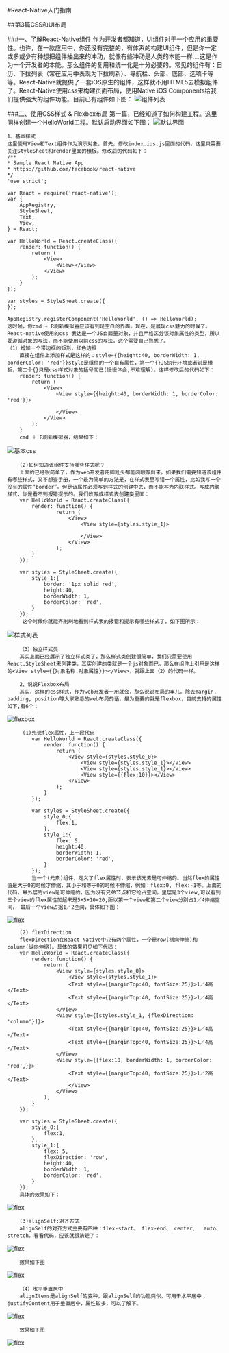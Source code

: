 #React-Native入门指南

##第3篇CSS和UI布局

###一、了解React-Native组件
	作为开发者都知道，UI组件对于一个应用的重要性。也许，在一款应用中，你还没有完整的，有体系的构建UI组件，但是你一定或多或少有种想把组件抽出来的冲动，就像有些冲动是人类的本能一样....这是作为一个开发者的本能。那么组件的复用和统一化是十分必要的。常见的组件有：日历、下拉列表（常在应用中表现为下拉刷新）、导航栏、头部、底部、选项卡等等。React-Native就提供了一套iOS原生的组件，这样就不用HTML5去模拟组件了。React-Native使用css来构建页面布局，使用Native iOS Components给我们提供强大的组件功能。目前已有组件如下图：
![组件列表](pic/3_1.png)

###二、使用CSS样式 & Flexbox布局
	第一篇，已经知道了如何构建工程。这里同样创建一个HelloWorld工程。默认启动界面如下图：
![默认界面](pic/3_2.png)

	1、基本样式
	这里使用View和Text组件作为演示对象，首先，修改index.ios.js里面的代码，这里只需要关注StyleSheet和render里面的模板。修改后的代码如下：
	/**
	* Sample React Native App
	* https://github.com/facebook/react-native
	*/
	'use strict';

	var React = require('react-native');
	var {
		AppRegistry,
		StyleSheet,
		Text,
		View,
	} = React;

	var HelloWorld = React.createClass({
		render: function() {
    		return (
      			<View>
        			<View></View>
      			</View>
    		);
    	}
	});

	var styles = StyleSheet.create({
	});

	AppRegistry.registerComponent('HelloWorld', () => HelloWorld);
	这时候，你cmd + R刷新模拟器应该看到是空白的界面。现在，是展现css魅力的时候了。React-native使用的css 表达是一个JS自面量对象，并且严格区分该对象属性的类型，所以要遵循对象的写法，而不能使用以前css的写法，这个需要自己熟悉了。
	（1）增加一个带边框的矩形，红色边框
		直接在组件上添加样式是这样的：style={{height:40, borderWidth: 1, borderColor: 'red'}}style是组件的一个自有属性，第一个{}JS执行环境或者说是模板，第二个{}只是css样式对象的括号而已(慢慢体会,不难理解)。这样修改后的代码如下：
		render: function() {
    		return (
      			<View>
        			<View style={{height:40, borderWidth: 1, borderColor: 'red'}}>

        			</View>
      			</View>
    		);
    	}
    	cmd ＋ R刷新模拟器，结果如下：
 ![基本css](pic/3_3.png)

 		(2)如何知道该组件支持哪些样式呢？
 		上面的已经很简单了，作为web开发者用脚趾头都能闭眼写出来。如果我们需要知道该组件有哪些样式，又不想查手册，一个最为简单的方法是，在样式表里写错一个属性，比如我写一个没有的属性“border”。但是该属性必须写到样式的创建中去，而不能写为内联样式。写成内联样式，你是看不到报错提示的。我们改写成样式表创建类里面：
 		var HelloWorld = React.createClass({
  			render: function() {
    				return (
      					<View>
        					<View style={styles.style_1}>

        					</View>
     					</View>
    				);
  			}
		});

		var styles = StyleSheet.create({
  			style_1:{
    			border: '1px solid red',
    			height:40,
    			borderWidth: 1,  
    			borderColor: 'red',
  			}
		});
 		 这个时候你就能齐刷刷地看到样式表的报错和提示有哪些样式了，如下图所示：
 ![样式列表](pic/3_4.png)

 		（3）独立样式类
 		其实上面已经展示了独立样式类了，那么样式类创建很简单，我们只需要使用React.StyleSheet来创建类。其实创建的类就是一个js对象而已。那么在组件上引用是这样的<View style={{对象名称.对象属性}}></View>，就跟上面（2）的代码一样。

 		2、说说Flexbox布局
 		其实，这样的css样式，作为web开发者一用就会，那么说说布局的事儿。除去margin, padding, position等大家熟悉的web布局的话，最为重要的就是flexbox，目前支持的属性如下,有6个：
 ![flexbox](pic/3_5.png)  		

 		 (1)先说flex属性，上一段代码
			var HelloWorld = React.createClass({
  				render: function() {
    				return (
      					<View style={styles.style_0}>
        					<View style={styles.style_1}></View>
        					<View style={styles.style_1}></View>
        					<View style={{flex:10}}></View>
        				</View>
    				);
  				}
			});

			var styles = StyleSheet.create({
  				style_0:{
    				flex:1,
  				},
  				style_1:{
    				flex: 5,
    				height:40,
    				borderWidth: 1,  
    				borderColor: 'red',
 				}
			});
			当一个(元素)组件，定义了flex属性时，表示该元素是可伸缩的。当然flex的属性值是大于0的时候才伸缩，其小于和等于0的时候不伸缩，例如：flex:0, flex:-1等。上面的代码，最外层的view是可伸缩的，因为没有兄弟节点和它抢占空间。里层是3个view,可以看到三个view的flex属性加起来是5+5+10=20,所以第一个view和第二个view分别占1／4伸缩空间， 最后一个view占据1／2空间，具体如下图：
![flex](pic/3_6.png)

		(2)	flexDirection
		flexDirection在React-Native中只有两个属性，一个是row(横向伸缩)和column(纵向伸缩)。具体的效果可见如下代码：
		var HelloWorld = React.createClass({
  			render: function() {
   				return (
      				<View style={styles.style_0}>
        				<View style={styles.style_1}>
          				<Text style={{marginTop:40, fontSize:25}}>1／4高</Text>
          				<Text style={{marginTop:40, fontSize:25}}>1／4高</Text>
        			</View>
       	 			<View style={[styles.style_1, {flexDirection: 'column'}]}>
          				<Text style={{marginTop:40, fontSize:25}}>1／4高</Text>
          				<Text style={{marginTop:40, fontSize:25}}>1／4高</Text>
       				</View>
        			<View style={{flex:10, borderWidth: 1, borderColor: 'red',}}>
          				<Text style={{marginTop:40, fontSize:25}}>1／2高</Text>
        				</View>
     				</View>
    			);
  			}
		});

		var styles = StyleSheet.create({
  			style_0:{
    			flex:1,
  			},
  			style_1:{
    			flex: 5,
    			flexDirection: 'row',
    			height:40,
    			borderWidth: 1,  
    			borderColor: 'red',
  			}
		});
		具体的效果如下：
![flex](pic/3_7.png)

		(3)alignSelf:对齐方式
		alignSelf的对齐方式主要有四种：flex-start、 flex-end、 center、  auto、 stretch。看看代码，应该就很清楚了：
![flex](pic/3_8.png)		

		效果如下图
![flex](pic/3_9.png)

		（4）水平垂直居中
		alignItems是alignSelf的变种，跟alignSelf的功能类似，可用于水平居中；justifyContent用于垂直居中，属性较多，可以了解下。
![flex](pic/3_10.png)

		效果如下图
![flex](pic/3_11.png)
